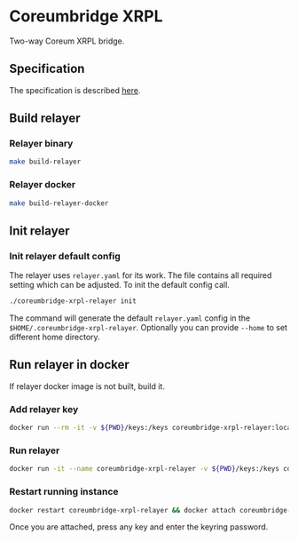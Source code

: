 # Coreumbridge XRPL

Two-way Coreum XRPL bridge.

## Specification

The specification is described [here](spec/spec.md).

## Build relayer

### Relayer binary

```bash 
make build-relayer
```

### Relayer docker

```bash 
make build-relayer-docker
```

## Init relayer

### Init relayer default config

The relayer uses `relayer.yaml` for its work. The file contains all required setting which can be adjusted.
To init the default config call.

```bash
./coreumbridge-xrpl-relayer init
```

The command will generate the default `relayer.yaml` config in the `$HOME/.coreumbridge-xrpl-relayer`.
Optionally you can provide `--home` to set different home directory.

## Run relayer in docker

If relayer docker image is not built, build it.

### Add relayer key

```bash
docker run --rm -it -v ${PWD}/keys:/keys coreumbridge-xrpl-relayer:local keys add coreumbridge-xrpl-relayer --keyring-dir /keys
```

### Run relayer

```bash
docker run -it --name coreumbridge-xrpl-relayer -v ${PWD}/keys:/keys coreumbridge-xrpl-relayer:local start --keyring-dir /keys
```

### Restart running instance

```bash
docker restart coreumbridge-xrpl-relayer && docker attach coreumbridge-xrpl-relayer
```

Once you are attached, press any key and enter the keyring password.
